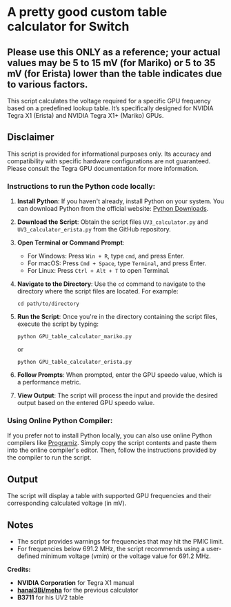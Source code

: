 # A pretty good custom table calculator for Switch

## Please use this **ONLY** as a reference; your actual values may be 5 to 15 mV (for Mariko) or 5 to 35 mV (for Erista) lower than the table indicates due to various factors.

This script calculates the voltage required for a specific GPU frequency based on a predefined lookup table. It’s specifically designed for NVIDIA Tegra X1 (Erista) and NVIDIA Tegra X1+ (Mariko) GPUs.

## Disclaimer

This script is provided for informational purposes only. Its accuracy and compatibility with specific hardware configurations are not guaranteed. Please consult the Tegra GPU documentation for more information.

### Instructions to run the Python code locally:

1. **Install Python**: If you haven't already, install Python on your system. You can download Python from the official website: [Python Downloads](https://www.python.org/downloads/).

2. **Download the Script**: Obtain the script files `UV3_calculator.py` and `UV3_calculator_erista.py` from the GitHub repository.

3. **Open Terminal or Command Prompt**:
   - For Windows: Press `Win + R`, type `cmd`, and press Enter.
   - For macOS: Press `Cmd + Space`, type `Terminal`, and press Enter.
   - For Linux: Press `Ctrl + Alt + T` to open Terminal.

4. **Navigate to the Directory**: Use the `cd` command to navigate to the directory where the script files are located. For example:
   ```
   cd path/to/directory
   ```

5. **Run the Script**: Once you're in the directory containing the script files, execute the script by typing:
   ```
   python GPU_table_calculator_mariko.py
   ```
   or
   ```
   python GPU_table_calculator_erista.py
   ```

6. **Follow Prompts**: When prompted, enter the GPU speedo value, which is a performance metric.

7. **View Output**: The script will process the input and provide the desired output based on the entered GPU speedo value.

### Using Online Python Compiler:

If you prefer not to install Python locally, you can also use online Python compilers like [Programiz](https://www.programiz.com/python-programming/online-compiler/). Simply copy the script contents and paste them into the online compiler's editor. Then, follow the instructions provided by the compiler to run the script.

## Output

The script will display a table with supported GPU frequencies and their corresponding calculated voltage (in mV).

## Notes

- The script provides warnings for frequencies that may hit the PMIC limit.
- For frequencies below 691.2 MHz, the script recommends using a user-defined minimum voltage (vmin) or the voltage value for 691.2 MHz.

**Credits:**

* **NVIDIA Corporation** for Tegra X1 manual
* **[hanai3Bi/meha](https://github.com/hanai3Bi)** for the previous calculator
* **B3711** for his UV2 table
